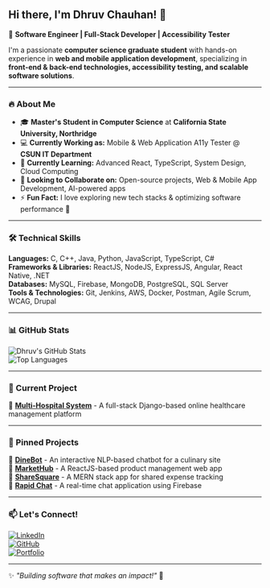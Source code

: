 ## Hi there, I'm Dhruv Chauhan! 👋  

🚀 **Software Engineer | Full-Stack Developer | Accessibility Tester**  

I'm a passionate **computer science graduate student** with hands-on experience in **web and mobile application development**, specializing in **front-end & back-end technologies, accessibility testing, and scalable software solutions**.  

---

### 🔥 About Me  
- 🎓 **Master's Student in Computer Science** at **California State University, Northridge**  
- 💻 **Currently Working as:** Mobile & Web Application A11y Tester @ **CSUN IT Department**  
- 🌱 **Currently Learning:** Advanced React, TypeScript, System Design, Cloud Computing  
- 👯 **Looking to Collaborate on:** Open-source projects, Web & Mobile App Development, AI-powered apps  
- ⚡ **Fun Fact:** I love exploring new tech stacks & optimizing software performance 🚀  

---

### 🛠️ Technical Skills  
**Languages:** C, C++, Java, Python, JavaScript, TypeScript, C#  
**Frameworks & Libraries:** ReactJS, NodeJS, ExpressJS, Angular, React Native, .NET  
**Databases:** MySQL, Firebase, MongoDB, PostgreSQL, SQL Server  
**Tools & Technologies:** Git, Jenkins, AWS, Docker, Postman, Agile Scrum, WCAG, Drupal  

---

### 📊 GitHub Stats  
![Dhruv's GitHub Stats](https://github-readme-stats.vercel.app/api?username=dhruvchauhan7&show_icons=true&theme=radical)  
![Top Languages](https://github-readme-stats.vercel.app/api/top-langs/?username=dhruvchauhan7&layout=compact&theme=radical)  

---

### 🚀 Current Project  
🔹 **[Multi-Hospital System](https://github.com/dhruvchauhan7/Multi-Hospital-System)** - A full-stack Django-based online healthcare management platform  

---

### 📌 Pinned Projects  
🔹 **[DineBot](https://github.com/dhruvchauhan7/DineBot)** - An interactive NLP-based chatbot for a culinary site  
🔹 **[MarketHub](https://github.com/dhruvchauhan7/MarketHub)** - A ReactJS-based product management web app  
🔹 **[ShareSquare](https://github.com/dhruvchauhan7/ShareSquare)** - A MERN stack app for shared expense tracking  
🔹 **[Rapid Chat](https://github.com/dhruvchauhan7/Rapid-Chat)** - A real-time chat application using Firebase  

---

### 📫 Let's Connect!  
[![LinkedIn](https://img.shields.io/badge/LinkedIn-0077B5?style=for-the-badge&logo=linkedin&logoColor=white)](https://linkedin.com/in/dhruvchauhan7)  
[![GitHub](https://img.shields.io/badge/GitHub-181717?style=for-the-badge&logo=github&logoColor=white)](https://github.com/dhruvchauhan7)  
[![Portfolio](https://img.shields.io/badge/Portfolio-000000?style=for-the-badge&logo=About.me&logoColor=white)](https://yourportfolio.com)  

---

✨ _"Building software that makes an impact!"_ 🚀
